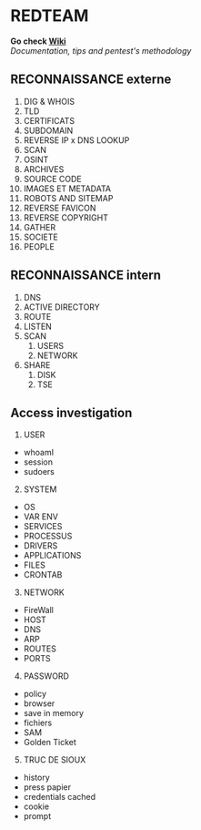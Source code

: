 # REDTEAM 
**Go check [Wiki](https://github.com/33gl00/redTEAM/wiki)**  
_Documentation, tips and pentest's methodology_   

   
## RECONNAISSANCE externe
1. DIG & WHOIS
2. TLD
3. CERTIFICATS
4. SUBDOMAIN
5. REVERSE IP x DNS LOOKUP
6. SCAN
7. OSINT
8. ARCHIVES
9. SOURCE CODE
10. IMAGES ET METADATA
11. ROBOTS AND SITEMAP
12. REVERSE FAVICON
13. REVERSE COPYRIGHT
14. GATHER
15. SOCIETE
16. PEOPLE
    
## RECONNAISSANCE intern
1. DNS
2. ACTIVE DIRECTORY
3. ROUTE
4. LISTEN
5. SCAN
    1. USERS
    2. NETWORK
6. SHARE
    1. DISK
    2. TSE

## Access investigation

1. USER
- whoamI
- session
- sudoers
2. SYSTEM
- OS
- VAR ENV
- SERVICES
- PROCESSUS
- DRIVERS
- APPLICATIONS
- FILES
- CRONTAB
3. NETWORK
- FireWall
- HOST
- DNS
- ARP
- ROUTES
- PORTS
4. PASSWORD
- policy
- browser
- save in memory
- fichiers
- SAM
- Golden Ticket
5. TRUC DE SIOUX
- history
- press papier
- credentials cached
- cookie
- prompt

